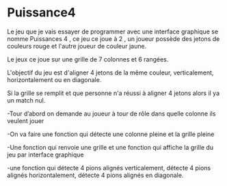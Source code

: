 # Puissance4
Le jeu que je vais essayer de programmer avec une interface graphique se nomme Puissances 4 , ce jeu ce joue à 2 , un joueur possède des jetons de couleurs rouge et l'autre joueur de couleur jaune.

Le jeux ce joue sur une grille de 7 colonnes et 6 rangées.

L'objectif du jeu est d'aligner 4 jetons de la même couleur, verticalement, horizontalement ou en diagonale.

Si la grille se remplit et que personne n'a réussi à aligner 4 jetons alors il ya un match nul.

-Tour d’abord on demande au joueur à tour de rôle dans quelle colonne ils veulent  jouer 

-On va faire une fonction qui détecte une colonne pleine et la grille pleine 

-Une fonction qui renvoie une grille  et une fonction qui affiche la grille du jeu par interface graphique 

-une fonction qui détecte 4 pions alignés verticalement, détecte 4 pions  alignés horizontalement, détecte 4 pions  alignés en diagonale.

